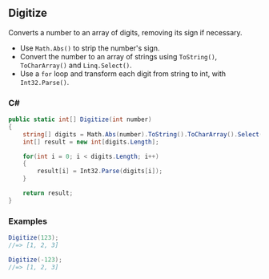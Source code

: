 ## Digitize

Converts a number to an array of digits, removing its sign if necessary.

- Use `Math.Abs()` to strip the number's sign.
- Convert the number to an array of strings using `ToString()`, `ToCharArray()` and `Linq.Select()`.
- Use a `for` loop and transform each digit from string to int, with `Int32.Parse()`.

### C#

```csharp
public static int[] Digitize(int number)
{
    string[] digits = Math.Abs(number).ToString().ToCharArray().Select(c => c.ToString()).ToArray();
    int[] result = new int[digits.Length];

    for(int i = 0; i < digits.Length; i++)
    {
        result[i] = Int32.Parse(digits[i]);
    }

    return result;
}
```

### Examples

```csharp
Digitize(123);
//=> [1, 2, 3]

Digitize(-123);
//=> [1, 2, 3]
```